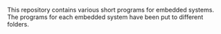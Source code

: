 This repository contains various short programs for embedded systems. The programs for each embedded system have been
put to different folders. 